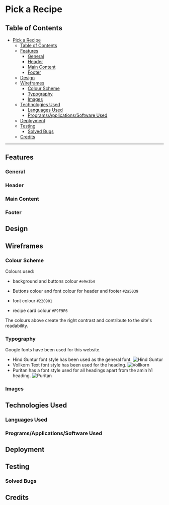 # Pick a Recipe
## Table of Contents
  
- [Pick a Recipe](#pick-a-recipe)
  - [Table of Contents](#table-of-contents)
  - [Features](#features)
    - [General](#general)
    - [Header](#header)
    - [Main Content](#main-content)
    - [Footer](#footer)
  - [Design](#design)
  - [Wireframes](#wireframes)
    - [Colour Scheme](#colour-scheme)
    - [Typography](#typography)
    - [Images](#images)
  - [Technologies Used](#technologies-used)
    - [Languages Used](#languages-used)
    - [Programs/Applications/Software Used](#programsapplicationssoftware-used)
  - [Deployment](#deployment)
  - [Testing](#testing)
    - [Solved Bugs](#solved-bugs)
  - [Credits](#credits)
- - -
## Features
### General
### Header
### Main Content
### Footer
## Design
## Wireframes
### Colour Scheme
Colours used:

- background and buttons colour `#e9e3b4` 

- Buttons colour and font colour for header and footer `#2a5039`
  
- font colour `#220901`

- recipe card colour `#F9F9F6`
  
The colours above create the right contrast and contribute to the site's readability. 

### Typography
Google fonts have been used for this website.

- Hind Guntur font style has been used as the general font.
  ![Hind Guntur](/assets/images/readme/google-fonts-hind-guntur.webp)
- Vollkorn Text font style has been used for the heading.
  ![Vollkorn](/assets/images/readme/google-fonts-vollkorn.webp)
- Puritan has a font style used for all headings apart from the amin h1 heading.
  ![Puritan](/assets/images/readme/google-fonts-puritan.webp)

### Images
## Technologies Used
### Languages Used
### Programs/Applications/Software Used
## Deployment
## Testing  
### Solved Bugs
## Credits

